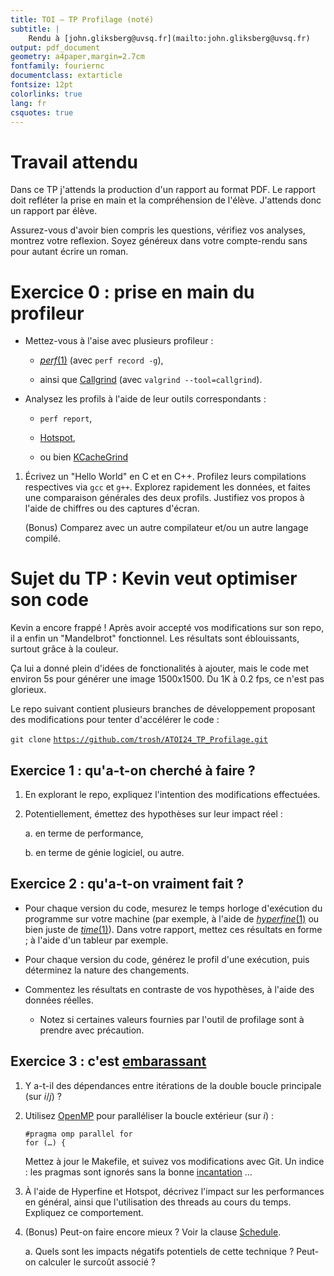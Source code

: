 ```yaml
---
title: TOI — TP Profilage (noté)
subtitle: |
    Rendu à [john.gliksberg@uvsq.fr](mailto:john.gliksberg@uvsq.fr)
output: pdf_document
geometry: a4paper,margin=2.7cm
fontfamily: fouriernc
documentclass: extarticle
fontsize: 12pt
colorlinks: true
lang: fr
csquotes: true
---
```


# Travail attendu

Dans ce TP j'attends la production d'un rapport au format PDF.
Le rapport doit refléter la prise en main et la compréhension de l'élève.
J'attends donc un rapport par élève.

Assurez-vous d'avoir bien compris les questions, vérifiez vos analyses, montrez votre reflexion.
Soyez généreux dans votre compte-rendu sans pour autant écrire un roman.

# Exercice 0 : prise en main du profileur

- Mettez-vous à l'aise avec plusieurs profileur :

  + [_perf_(1)](https://man.archlinux.org/man/perf.1)
    (avec `perf record -g`),

  + ainsi que [Callgrind](https://valgrind.org/docs/manual/cl-manual.html)
    (avec `valgrind --tool=callgrind`).

- Analysez les profils à l'aide de leur outils correspondants :

  + `perf report`,

  + [Hotspot](https://github.com/KDAB/hotspot),

  + ou bien [KCacheGrind](https://kcachegrind.github.io)

1. Écrivez un "Hello World" en C et en C++.
   Profilez leurs compilations respectives via `gcc` et `g++`.
   Explorez rapidement les données, et faites une comparaison générales des deux profils.
   Justifiez vos propos à l'aide de chiffres ou des captures d'écran.

   (Bonus) Comparez avec un autre compilateur et/ou un autre langage compilé.

# Sujet du TP : Kevin veut optimiser son code

Kevin a encore frappé !
Après avoir accepté vos modifications sur son repo, il a enfin un "Mandelbrot" fonctionnel.
Les résultats sont éblouissants, surtout grâce à la couleur.

Ça lui a donné plein d'idées de fonctionalités à ajouter,
mais le code met environ 5s pour générer une image 1500x1500.
Du 1K à 0.2 fps, ce n'est pas glorieux.

Le repo suivant contient plusieurs branches de développement
proposant des modifications pour tenter d'accélérer le code :

`git clone` [`https://github.com/trosh/ATOI24_TP_Profilage.git`](https://github.com/trosh/ATOI24_TP_Profilage.git)

## Exercice 1 : qu'a-t-on cherché à faire ?

1. En explorant le repo, expliquez l'intention des modifications effectuées.

2. Potentiellement, émettez des hypothèses sur leur impact réel :

   a. en terme de performance,

   b. en terme de génie logiciel, ou autre.

## Exercice 2 : qu'a-t-on vraiment fait ?

- Pour chaque version du code, mesurez le temps horloge d'exécution du programme sur votre machine
  (par exemple, à l'aide de [_hyperfine_(1)](https://man.archlinux.org/man/hyperfine.1)
  ou bien juste de [_time_(1)](https://man.archlinux.org/man/time.1)).
  Dans votre rapport, mettez ces résultats en forme ; à l'aide d'un tableur par exemple.

- Pour chaque version du code, générez le profil d'une exécution,
  puis déterminez la nature des changements.

- Commentez les résultats en contraste de vos hypothèses, à l'aide des données réelles.

  + Notez si certaines valeurs fournies par l'outil de profilage sont à prendre avec précaution.

## Exercice 3 : c'est [embarassant](https://en.wikipedia.org/wiki/Embarrassingly_parallel)

1. Y a-t-il des dépendances entre itérations de la double boucle principale (sur *i*/*j*) ?

2. Utilisez [OpenMP](https://www.openmp.org/) pour paralléliser la boucle extérieur (sur *i*) :

       #pragma omp parallel for
       for (…) {

   Mettez à jour le Makefile, et suivez vos modifications avec Git.
   Un indice : les pragmas sont ignorés sans la bonne
   [incantation](https://gcc.gnu.org/onlinedocs/libgomp/Enabling-OpenMP.html) …

3. À l'aide de Hyperfine et Hotspot, décrivez l'impact sur les performances en général,
   ainsi que l'utilisation des threads au cours du temps.
   Expliquez ce comportement.

4. (Bonus) Peut-on faire encore mieux ?
   Voir la clause [Schedule](https://www.openmp.org/spec-html/5.1/openmpsu48.html#x73-73045).

   a. Quels sont les impacts négatifs potentiels de cette technique ?
      Peut-on calculer le surcoût associé ?
